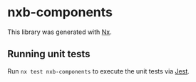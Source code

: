 # nxb-components

This library was generated with [Nx](https://nx.dev).

## Running unit tests

Run `nx test nxb-components` to execute the unit tests via [Jest](https://jestjs.io).
